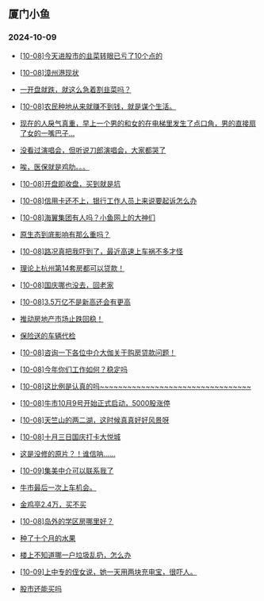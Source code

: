 ## 厦门小鱼 
### 2024-10-09

+ [[10-08]今天进股市的韭菜转眼已亏了10个点的](http://bbs.xmfish.com/read-htm-tid-18249380.html)

+ [[10-08]漳州港现状](http://bbs.xmfish.com/read-htm-tid-18249376.html)

+ [一开盘就跌，就这么急着割韭菜吗？](http://bbs.xmfish.com/read-htm-tid-18249361.html)

+ [[10-08]农民种地从来就赚不到钱，就是谋个生活。](http://bbs.xmfish.com/read-htm-tid-18249322.html)

+ [现在的人戾气真重，早上一个男的和女的在电梯里发生了点口角，男的直接扇了女的一嘴巴子…](http://bbs.xmfish.com/read-htm-tid-18249337.html)

+ [没看过演唱会，但听说刀郎演唱会，大家都哭了](http://bbs.xmfish.com/read-htm-tid-18249320.html)

+ [唉，医保就是鸡肋。。。](http://bbs.xmfish.com/read-htm-tid-18249379.html)

+ [[10-08]开盘即收盘，买到就是坑](http://bbs.xmfish.com/read-htm-tid-18249367.html)

+ [[10-08]信用卡还不上，银行工作人员上来说要起诉怎么办](http://bbs.xmfish.com/read-htm-tid-18249386.html)

+ [[10-08]海翼集团有人吗？小鱼网上的大神们](http://bbs.xmfish.com/read-htm-tid-18249364.html)

+ [原生态到底影响有那么重吗？](http://bbs.xmfish.com/read-htm-tid-18249427.html)

+ [[10-08]路况真把我吓到了，最近高速上车祸不多才怪](http://bbs.xmfish.com/read-htm-tid-18249457.html)

+ [理论上杭州第14套房都可以贷款！](http://bbs.xmfish.com/read-htm-tid-18249465.html)

+ [[10-08]国庆哪也没去，回老家](http://bbs.xmfish.com/read-htm-tid-18249400.html)

+ [[10-08]3.5万亿不是新高还会有更高](http://bbs.xmfish.com/read-htm-tid-18249458.html)

+ [推动房地产市场止跌回稳！](http://bbs.xmfish.com/read-htm-tid-18249395.html)

+ [保险送的车辆代检](http://bbs.xmfish.com/read-htm-tid-18249415.html)

+ [[10-08]咨询一下各位中介大伽关于购房贷款问题！](http://bbs.xmfish.com/read-htm-tid-18249414.html)

+ [[10-08]今年你们工作如何？稳定吗](http://bbs.xmfish.com/read-htm-tid-18249486.html)

+ [[10-08]这比例是认真的吗~~~~~~~~~~~~~~~~~~~~~~~~~~~~~~~~~](http://bbs.xmfish.com/read-htm-tid-18249501.html)

+ [[10-08]牛市10月9号开始正式启动，5000股涨停](http://bbs.xmfish.com/read-htm-tid-18249490.html)

+ [[10-08]天竺山的两二湖，这时候真真好好风景呀](http://bbs.xmfish.com/read-htm-tid-18249452.html)

+ [[10-08]十月三日国庆打卡大悦城](http://bbs.xmfish.com/read-htm-tid-18249462.html)

+ [这是没修的原片？！谁信呐……](http://bbs.xmfish.com/read-htm-tid-18249423.html)

+ [[10-09]集美中介可以联系我了](http://bbs.xmfish.com/read-htm-tid-18249589.html)

+ [牛市最后一次上车机会。](http://bbs.xmfish.com/read-htm-tid-18249557.html)

+ [金鸡亭2.4万，买不买](http://bbs.xmfish.com/read-htm-tid-18249592.html)

+ [[10-08]岛外的学区房哪里好？](http://bbs.xmfish.com/read-htm-tid-18249473.html)

+ [种了十个月的水果](http://bbs.xmfish.com/read-htm-tid-18249517.html)

+ [楼上不知道哪一户垃圾乱扔，怎么办](http://bbs.xmfish.com/read-htm-tid-18249484.html)

+ [[10-09]上中专的侄女说，她一天用两块充电宝，很吓人。](http://bbs.xmfish.com/read-htm-tid-18249628.html)

+ [股市还能买吗](http://bbs.xmfish.com/read-htm-tid-18249547.html)

